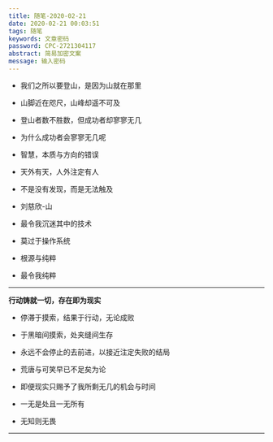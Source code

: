 ```yaml
---
title: 随笔-2020-02-21
date: 2020-02-21 00:03:51
tags: 随笔
keywords: 文章密码
password: CPC-2721304117
abstract: 简易加密文案
message: 输入密码
---
```


* 我们之所以要登山，是因为山就在那里

* 山脚近在咫尺，山峰却遥不可及

* 登山者数不胜数，但成功者却寥寥无几

* 为什么成功者会寥寥无几呢

* 智慧，本质与方向的错误

* 天外有天，人外注定有人

* 不是没有发现，而是无法触及

* 刘慈欣-山

* 最令我沉迷其中的技术

* 莫过于操作系统

* 根源与纯粹

* 最令我纯粹

---

**行动铸就一切，存在即为现实**

* 停滞于摸索，结果于行动，无论成败

* 于黑暗间摸索，处夹缝间生存
* 永远不会停止的去前进，以接近注定失败的结局
* 荒唐与可笑早已不足矣为论
* 即便现实只赐予了我所剩无几的机会与时间

* 一无是处且一无所有
* 无知则无畏

---




